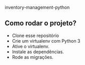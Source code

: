  inventory-management-python

## Como rodar o projeto?

* Clone esse repositório
* Crie um virtualenv com Python 3
* Ative o virtualenv.
* Instale as dependências.
* Rode as migrações.
